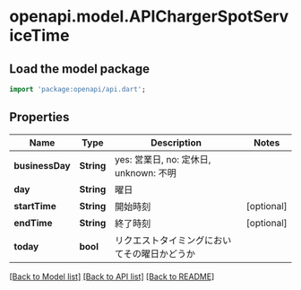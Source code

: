# openapi.model.APIChargerSpotServiceTime

## Load the model package
```dart
import 'package:openapi/api.dart';
```

## Properties
Name | Type | Description | Notes
------------ | ------------- | ------------- | -------------
**businessDay** | **String** | yes: 営業日, no: 定休日, unknown: 不明 | 
**day** | **String** | 曜日 | 
**startTime** | **String** | 開始時刻 | [optional] 
**endTime** | **String** | 終了時刻 | [optional] 
**today** | **bool** | リクエストタイミングにおいてその曜日かどうか | 

[[Back to Model list]](../README.md#documentation-for-models) [[Back to API list]](../README.md#documentation-for-api-endpoints) [[Back to README]](../README.md)


